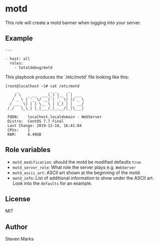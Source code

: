 motd
====

This role will create a motd banner when logging into your server.

Example
-------

```
---

- host: all
  roles:
    - totaldebug/motd
```

This playbook produces the `/etc/motd' file looking like this:

```
[root@localhost ~]# cat /etc/motd
     _              _ _     _
    / \   _ __  ___(_) |__ | | ___
   / _ \ | '_ \/ __| | '_ \| |/ _ \
  / ___ \| | | \__ \ | |_) | |  __/
 /_/   \_\_| |_|___/_|_.__/|_|\___|

 FQDN:    localhost.localdomain - WebServer
 Distro:  CentOS 7.7 Final
 Last Change: 2019-12-18, 16:41:04
 CPUs:    1
 RAM:     0.49GB

```


Role variables
--------------
- `motd_modification`: should the motd be modified defaults `true`
- `motd_server_role`: What role the server plays e.g. `WebServer`
- `motd_ascii_art`: ASCII art shown at the beginning of the motd.
- `motd_info`: List of additional information to show under the ASCII art. Look
into the `defaults` for an example.


License
-------

MIT


Author
------

Steven Marks
